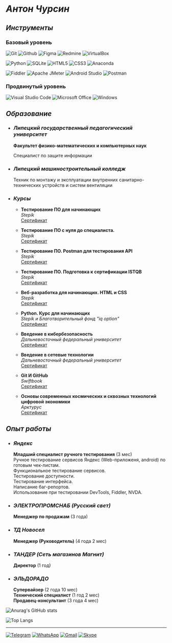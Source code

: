 # ***Антон Чурсин***

## ***Инструменты***

### **Базовый уровень**

![Git](https://img.shields.io/badge/Git-F05032?style=for-the-badge&logo=git&logoColor=white)
![Github](https://img.shields.io/badge/Github-181717?style=for-the-badge&logo=github&logoColor=white)
![Figma](https://img.shields.io/badge/figma-F24E1E?style=for-the-badge&logo=figma&logoColor=black)
![Redmine](https://img.shields.io/badge/redmine-B32024?style=for-the-badge&logo=redmine&logoColor=white)
![VirtualBox](https://img.shields.io/badge/virtualbox-183A61?style=for-the-badge&logo=virtualbox&logoColor=white)

![Python](https://img.shields.io/badge/python-3776AB?style=for-the-badge&logo=python&logoColor=yellow)
![SQLite](https://img.shields.io/badge/sqlite-003B57?style=for-the-badge&logo=sqlite&logoColor=A6A9AA)
![HTML5](https://img.shields.io/badge/HTML5-E34F26?style=for-the-badge&logo=HTML5&logoColor=white)
![CSS3](https://img.shields.io/badge/css3-1572B6?style=for-the-badge&logo=css3&logoColor=white)
![Anaconda](https://img.shields.io/badge/anaconda-44A833?style=for-the-badge&logo=anaconda&logoColor=black)

![Fiddler](https://img.shields.io/badge/fiddler-green?style=for-the-badge&logo=fiddler&logoColor=white)
![Apache JMeter](https://img.shields.io/badge/apache%20jmeter-D22128?style=for-the-badge&logo=apachejmeter&logoColor=white)
![Android Studio](https://img.shields.io/badge/android%20studio-0078D6?style=for-the-badge&logo=androidstudio&logoColor=green)
![Postman](https://img.shields.io/badge/postman-FF6C37?style=for-the-badge&logo=postman&logoColor=white)

### **Продвинутый уровень**

![Visual Studio Code](https://img.shields.io/badge/visual%20studio%20code-007ACC?style=for-the-badge&logo=visualstudiocode&logoColor=black)
![Microsoft Office](https://img.shields.io/badge/ms%20office-D83B01?style=for-the-badge&logo=microsoftoffice&logoColor=black)
![Windows](https://img.shields.io/badge/windows-3DDC84?style=for-the-badge&logo=windows&logoColor=black)

## ***Образование***

+ ### ***Липецкий государственный педагогический университет***

  **Факультет физико-математических и компьютерных наук**

  Специалист по защите информации

+ ### ***Липецкий машиностроительный колледж***

  Техник по монтажу и эксплуатации внутренних санитарно-технических устройств и систем вентиляции

+ ### ***Курсы***

  + **Тестирование ПО для начинающих**  
*Stepik*  
[Сертификат](../main/Certificates/Тестирование%20ПО%20для%20начинающих.jpg)

  + **Тестирование ПО с нуля до специалиста.**  
*Stepik*  
[Сертификат](../main/Certificates/Тестирование%20ПО%20с%20нуля%20до%20специалиста.jpg)

  + **Тестирование ПО. Postman для тестирования API**  
*Stepik*  
[Сертификат](../main/Certificates/Тестирование%20ПО.%20Postman%20для%20тестирования%20API.jpg)

  + **Тестирование ПО. Подготовка к сертификации ISTQB**  
*Stepik*  
[Сертификат](../main/Certificates/Тестирование%20ПО.%20Подготовка%20к%20сертификации%20ISTQB.jpg)

  + **Веб-разработка для начинающих. HTML и CSS**  
*Stepik*  
[Сертификат](../main/Certificates/Веб-разработка%20для%20начинающих.%20HTML%20и%20CSS.jpg)

  + **Python. Курс для начинающих**  
*Stepik и Благотворительный фонд "iq option"*  
[Сертификат](../main/Certificates/Python.%20Курс%20для%20начинающих.jpg)

  + **Введение в кибербезопасность**  
*Дальневосточный федеральный университет*  
[Сертификат](../main/Certificates/Введение%20в%20кибербезопасность.jpg)

  + **Введение в сетевые технологии**  
*Дальневосточный федеральный университет*  
[Сертификат](../main/Certificates/Введение%20в%20сетевые%20технологии.jpg)

  + **Git И GitHub**  
*Swiftbook*  
[Сертификат](../main/Certificates/Изучаем%20Git%20И%20GitHub.jpg)

  + **Основы современных космических и сквозных технологий цифровой экономики**  
*Арктурус*  
[Сертификат](../main/Certificates/Основы%20современных%20космических%20и%20сквозных%20технологий%20цифровой%20экономики.jpg)

## ***Опыт работы***

+ ### ***Яндекс***  

  **Младший специалист ручного тестирования**  (3 мес)  
  Ручное тестирование сервисов Яндекc (Web-приложеня, android) по готовым чек-листам.  
  Функциональное тестирование сервисов.  
  Тестирование доступности.  
  Тестирование интерфейса.  
  Написание баг-репортов.  
  Использование при тестировании DevTools, Fiddler, NVDA.

+ ### ***ЭЛЕКТРОПРОМСНАБ (Русский свет)***  

  **Менеджер по продажам** (3 года)

+ ### ***ТД Новосел***

  **Менеджер (Руководитель)** (4 года 2 мес)

+ ### ***ТАНДЕР (Сеть магазинов Магнит)***  

  **Директор** (1 год)

+ ### ***ЭЛЬДОРАДО***  

  **Супервайзер** (2 года 10 мес)  
  **Технический специалист** (1 год 2 мес)  
  **Продавец-консультант** (3 года 4 мес)

![Anurag's GitHub stats](https://github-readme-stats.vercel.app/api?username=N7KA&count_private=true&show_icons=true&theme=white&locale=ru&custom_title=Антон%20Чурсин.%20Статистика%20GitHub)

![Top Langs](https://github-readme-stats.vercel.app/api/top-langs/?username=N7KA)

---
[![Telegram](https://img.shields.io/badge/Telegram-white?style=social&logo=Telegram&logoColor=26A5E4)](https://t.me/xn7kax)
[![WhatsApp](https://img.shields.io/badge/WhatsApp-white?style=social&logo=WhatsApp&logoColor=25D366)]()
[![Gmail](https://img.shields.io/badge/Gmail-white?style=social&logo=Gmail&logoColor=EA4335)](mailto:anton.a.chursin@gmail.com)
[![Skype](https://img.shields.io/badge/Skype-white?style=social&logo=Skype&logoColor=26A5E4)](https://join.skype.com/invite/E8LfPXIfr4Mv)
